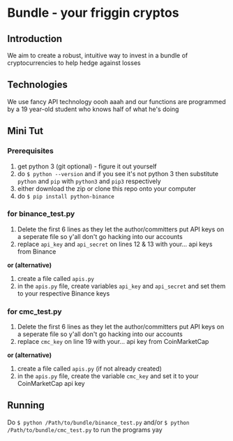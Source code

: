 # Bundle - your friggin cryptos

## Introduction
We aim to create a robust, intuitive way to invest in a bundle of cryptocurrencies to help hedge against losses

## Technologies
We use fancy API technology oooh aaah and our functions are programmed by a 19 year-old student who knows half of what he's doing

## Mini Tut
### Prerequisites
1. get python 3 (git optional) - figure it out yourself
2. do `$ python --version` and if you see it's not python 3 then substitute `python` and `pip` with `python3` and `pip3` respectively
3. either download the zip or clone this repo onto your computer
4. do `$ pip install python-binance`

### for binance_test.py
1. Delete the first 6 lines as they let the author/committers put API keys on a seperate file so y'all don't go hacking into our accounts
2. replace `api_key` and `api_secret` on lines 12 & 13 with your... api keys from Binance

**or (alternative)**
1. create a file called `apis.py`
2. in the `apis.py` file, create variables `api_key` and `api_secret` and set them to your respective Binance keys

### for cmc_test.py
1. Delete the first 6 lines as they let the author/committers put API keys on a seperate file so y'all don't go hacking into our accounts
2. replace `cmc_key` on line 19 with your... api key from CoinMarketCap

**or (alternative)**
1. create a file called `apis.py` (if not already created)
2. in the `apis.py` file, create the variable `cmc_key` and set it to your CoinMarketCap api key

## Running
Do `$ python /Path/to/bundle/binance_test.py` and/or `$ python /Path/to/bundle/cmc_test.py` to run the programs yay